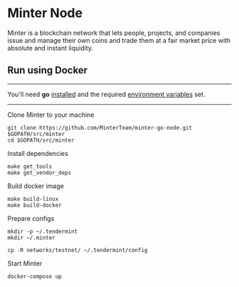 # Minter Node

Minter is a blockchain network that lets people, projects, and companies issue and manage their own coins and trade them at a fair market price with absolute and instant liquidity.

## Run using Docker

---

You'll need **go** [installed](https://golang.org/doc/install) and the required [environment variables](https://github.com/tendermint/tendermint/wiki/Setting-GOPATH) set.

---

Clone Minter to your machine

```
git clone https://github.com/MinterTeam/minter-go-node.git $GOPATH/src/minter
cd $GOPATH/src/minter
```

Install dependencies

```
make get_tools
make get_vendor_deps
```

Build docker image
```
make build-linux
make build-docker
```

Prepare configs
```
mkdir -p ~/.tendermint
mkdir ~/.minter

cp -R networks/testnet/ ~/.tendermint/config
```

Start Minter
```
docker-compose up
```
